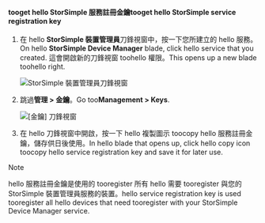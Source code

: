 <!--author=alkohli last changed: 06/22/17-->

#### <a name="tooget-hello-storsimple-service-registration-key"></a><span data-ttu-id="27f0f-101">tooget hello StorSimple 服務註冊金鑰</span><span class="sxs-lookup"><span data-stu-id="27f0f-101">tooget hello StorSimple service registration key</span></span>

1. <span data-ttu-id="27f0f-102">在 hello **StorSimple 裝置管理員**刀鋒視窗中，按一下您所建立的 hello 服務。</span><span class="sxs-lookup"><span data-stu-id="27f0f-102">On hello **StorSimple Device Manager** blade, click hello service that you created.</span></span> <span data-ttu-id="27f0f-103">這會開啟新的刀鋒視窗 toohello 權限。</span><span class="sxs-lookup"><span data-stu-id="27f0f-103">This opens up a new blade toohello right.</span></span>
   
     ![StorSimple 裝置管理員刀鋒視窗](./media/storsimple-8000-get-service-registration-key/createssdevman5.png)

2.  <span data-ttu-id="27f0f-105">跳過**管理 > 金鑰**。</span><span class="sxs-lookup"><span data-stu-id="27f0f-105">Go too**Management > Keys**.</span></span>
   
     ![[金鑰] 刀鋒視窗](./media/storsimple-8000-get-service-registration-key/getregkey2.png)

3.  <span data-ttu-id="27f0f-107">在 hello 刀鋒視窗中開啟，按一下 hello 複製圖示 toocopy hello 服務註冊金鑰，儲存供日後使用。</span><span class="sxs-lookup"><span data-stu-id="27f0f-107">In hello blade that opens up, click hello copy icon toocopy hello service registration key and save it for later use.</span></span>

> [!NOTE]
> <span data-ttu-id="27f0f-108">hello 服務註冊金鑰是使用的 tooregister 所有 hello 需要 tooregister 與您的 StorSimple 裝置管理員服務的裝置。</span><span class="sxs-lookup"><span data-stu-id="27f0f-108">hello service registration key is used tooregister all hello devices that need tooregister with your StorSimple Device Manager service.</span></span>


